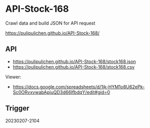 # API-Stock-168
Crawl data and build JSON for API request

https://pulipulichen.github.io/API-Stock-168/

## API

- https://pulipulichen.github.io/API-Stock-168/stock168.json
- https://pulipulichen.github.io/API-Stock-168/stock168.csv

Viewer:
- https://docs.google.com/spreadsheets/d/1jk-HYM1o8U62ePk-Sc0ORvxvwabApjuQD3d66IfbdqY/edit#gid=0

## Trigger

20230207-2104